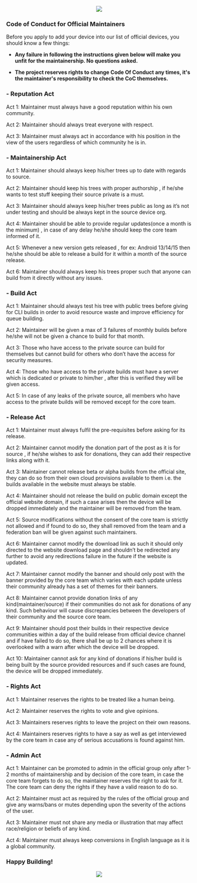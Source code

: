 <p align="center">
  <img src="https://i.imgur.com/irnHU8d.png" />
</p>

### Code of Conduct for Official Maintainers

Before you apply to add your device into our list of official devices, you should know a few things:

- **Any failure in following the instructions given below will make you unfit for the maintainership. No questions asked.**

- **The project reserves rights to change Code Of Conduct any times, it's the maintainer's responsibility to check the CoC themselves.**


### - Reputation Act

Act 1: Maintainer must always have a good reputation within his own community.

Act 2: Maintainer should always treat everyone with respect.

Act 3: Maintainer must always act in accordance with his position in the view of the users regardless of which community he is in.


### - Maintainership Act

Act 1: Maintainer should always keep his/her trees up to date with regards to source.

Act 2: Maintainer should keep his trees with proper authorship , if he/she wants to test stuff keeping their source private is a must.

Act 3: Maintainer should always keep his/her trees public as long as it’s not under testing and should be always kept in the source device org.

Act 4: Maintainer should be able to provide regular updates(once a month is the minimum) , in case of any delay he/she should keep the core team informed of it.

Act 5: Whenever a new version gets released , for ex: Android 13/14/15 then he/she should be able to release a build for it within a month of the source release.

Act 6: Maintainer should always keep his trees proper such that anyone can build from it directly without any issues.


### - Build Act

Act 1: Maintainer should always test his tree with public trees before giving for CLI builds in order to avoid resource waste and improve efficiency for queue building.

Act 2: Maintainer will be given a max of 3 failures of monthly builds before he/she will not be given a chance to build for that month.

Act 3: Those who have access to the private source can build for themselves but cannot build for others who don’t have the access for security measures.

Act 4: Those who have access to the private builds must have a server which is dedicated or private to him/her , after this is verified they will be given access.

Act 5: In case of any leaks of the private source, all members who have access to the private builds will be removed except for the core team.


### - Release Act

Act 1: Maintainer must always fulfil the pre-requisites before asking for its release.

Act 2: Maintainer cannot modify the donation part of the post as it is for source , if he/she wishes to ask for donations, they can add their respective links along with it.

Act 3: Maintainer cannot release beta or alpha builds from the official site, they can do so from their own cloud provisions available to them i.e. the builds available in the website must always be stable.

Act 4: Maintainer should not release the build on public domain except the official website domain,  if such a case arises then the device will be dropped immediately and the maintainer will be removed from the team.

Act 5: Source modifications without the consent of the core team is strictly not allowed and if found to do so, they shall removed from the team and a federation ban will be given against such maintainers.

Act 6: Maintainer cannot modify the download link as such it should only directed to the website download page and shouldn’t be redirected any further to avoid any redirections failure in the future if the website is updated.

Act 7: Maintainer cannot modify the banner and should only post with the banner provided by the core team which varies with each update unless their community already has a set of themes for their banners.

Act 8: Maintainer cannot provide donation links of any kind(maintainer/source) if their communities do not ask for donations of any kind. Such behaviour will cause discrepancies between the developers of their community and the source core team.

Act 9: Maintainer should post their builds in their respective device communities within a day of the build release from official device channel and if have failed to do so, there shall be up to 2 chances where it is overlooked with a warn after which the device will be dropped.

Act 10: Maintainer cannot ask for any kind of donations if his/her build is being built by the source provided resources and if such cases are found, the device will be dropped immediately.


### - Rights Act

Act 1: Maintainer reserves the rights to be treated like a human being.

Act 2: Maintainer reserves the rights to vote and give opinions.

Act 3: Maintainers reserves rights to leave the project on their own reasons.

Act 4: Maintainers reserves rights to have a say as well as get interviewed by the core team in case any of serious accusations is found against him.


### - Admin Act

Act 1: Maintainer can be promoted to admin in the official group only after 1-2 months of maintainership and by decision of the core team, in case the core team forgets to do so, the maintainer reserves the right to ask for it. The core team can deny the rights if they have a valid reason to do so.

Act 2: Maintainer must act as required by the rules of the official group and give any warns/bans or mutes depending upon the severity of the actions of the user.

Act 3: Maintainer must not share any media or illustration that may affect race/religion or beliefs of any kind.

Act 4: Maintainer must always keep conversions in English language as it is a global community.

### Happy Building! 

<p align="center">
  <img src="https://i.imgur.com/bETSPlo.png" />
</p>
